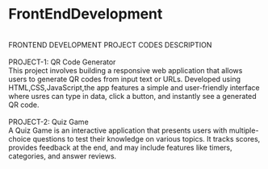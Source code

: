 # FrontEndDevelopment
<br>
FRONTEND DEVELOPMENT PROJECT CODES DESCRIPTION
<br>
<br>
PROJECT-1: QR Code Generator
<br>
This project involves building a responsive web application that allows users to generate QR codes from input text or URLs. Developed using HTML,CSS,JavaScript,the app features a simple and user-friendly interface where usres can type in data, click a button, and instantly see a generated QR code.
<br>
<br>
PROJECT-2: Quiz Game 
<br>
A Quiz Game is an interactive application that presents users with multiple-choice questions to test their knowledge on various topics. It tracks scores, provides feedback at the end, and may include features like timers, categories, and answer reviews.
